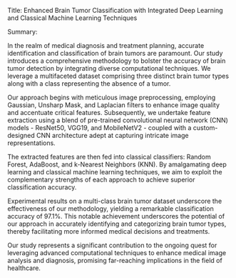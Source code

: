Title: Enhanced Brain Tumor Classification with Integrated Deep Learning and Classical Machine Learning Techniques

Summary:

In the realm of medical diagnosis and treatment planning, accurate identification and classification of brain tumors are paramount. Our study introduces a comprehensive methodology to bolster the accuracy of brain tumor detection by integrating diverse computational techniques. We leverage a multifaceted dataset comprising three distinct brain tumor types along with a class representing the absence of a tumor.

Our approach begins with meticulous image preprocessing, employing Gaussian, Unsharp Mask, and Laplacian filters to enhance image quality and accentuate critical features. Subsequently, we undertake feature extraction using a blend of pre-trained convolutional neural network (CNN) models - ResNet50, VGG19, and MobileNetV2 - coupled with a custom-designed CNN architecture adept at capturing intricate image representations.

The extracted features are then fed into classical classifiers: Random Forest, AdaBoost, and k-Nearest Neighbors (KNN). By amalgamating deep learning and classical machine learning techniques, we aim to exploit the complementary strengths of each approach to achieve superior classification accuracy.

Experimental results on a multi-class brain tumor dataset underscore the effectiveness of our methodology, yielding a remarkable classification accuracy of 97.1%. This notable achievement underscores the potential of our approach in accurately identifying and categorizing brain tumor types, thereby facilitating more informed medical decisions and treatments.

Our study represents a significant contribution to the ongoing quest for leveraging advanced computational techniques to enhance medical image analysis and diagnosis, promising far-reaching implications in the field of healthcare.

